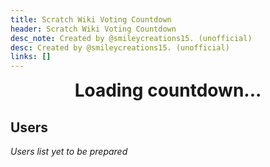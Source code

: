 ```yaml
---
title: Scratch Wiki Voting Countdown
header: Scratch Wiki Voting Countdown
desc_note: Created by @smileycreations15. (unofficial)
desc: Created by @smileycreations15. (unofficial)
links: []
---
```

<h1 id="countdown" style="text-align: center;margin-top: 0px;">Loading countdown...</h1>

## Users

_Users list yet to be prepared_


<script>
// Set the date we're counting down to
var countDownDate = new Date("19 October, 2019 00:00:00 UTC+0000").getTime();

// Update the count down every 1 second
var x = setInterval(function() {

  // Get today's date and time
  var now = new Date().getTime();
    
  // Find the distance between now and the count down date
  var distance = countDownDate - now;
    
  // Time calculations for days, hours, minutes and seconds
  var days = Math.floor(distance / (1000 * 60 * 60 * 24));
  var hours = Math.floor((distance % (1000 * 60 * 60 * 24)) / (1000 * 60 * 60));
  var minutes = Math.floor((distance % (1000 * 60 * 60)) / (1000 * 60));
  var seconds = Math.floor((distance % (1000 * 60)) / 1000);
    
  // Output the result in an element with id="demo"
  document.getElementById("countdown").innerHTML = "Voting opens in: <br>" + days + " days " + hours + " hours "
  + minutes + " minutes " + seconds + " seconds ";
  console.debug("Voting opens in: <br>" + days + " days " + hours + " hours "
  + minutes + " minutes " + seconds + " seconds ")
    
  // If the count down is over, write some text 
  if (distance < 0) {
    clearInterval(x);
    document.getElementById("countdown").innerHTML = "Voting has opened";
    console.debug("Voting opened.")
    instantiateOpen()
  }
}, 1000);
function instantiateOpen(){
    console.success("Initiated close countdown.")

  var countDownDate2 = new Date("26 October, 2019 00:00:00 UTC+0000").getTime();
  y = setInterval(function() {

    // Get today's date and time
    var now = new Date().getTime();

    // Find the distance between now and the count down date
    var distance = countDownDate2 - now;

    // Time calculations for days, hours, minutes and seconds
    var days = Math.floor(distance / (1000 * 60 * 60 * 24));
    var hours = Math.floor((distance % (1000 * 60 * 60 * 24)) / (1000 * 60 * 60));
    var minutes = Math.floor((distance % (1000 * 60 * 60)) / (1000 * 60));
    var seconds = Math.floor((distance % (1000 * 60)) / 1000);

    // Output the result in an element with id="demo"
    document.getElementById("countdown").innerHTML = "Voting closes in: <br>" + days + " days " + hours + " hours "
    + minutes + " minutes " + seconds + " seconds ";
  console.debug("Voting closes in: <br>" + days + " days " + hours + " hours "
  + minutes + " minutes " + seconds + " seconds ")
    // If the count down is over, write some text 
    if (distance < 0) {
      clearInterval(y);
      document.getElementById("countdown").innerHTML = "Voting has closed.";
        console.debug("Voting closed.")
    }
  }, 1000);
}
function uuidv4() {
    return 'xxxxxxxx-xxxx-4xxx-yxxx-xxxxxxxxxxxx'.replace(/[xy]/g, function(c) {
        var r = Math.random() * 16 | 0,
            v = c == 'x' ? r : (r & 0x3 | 0x8);
        return v.toString(16);
    });
}

function create_UUID() {
    var dt = new Date().getTime();
    var uuid = 'xxxxxxxx-xxxx-4xxx-yxxx-xxxxxxxxxxxx'.replace(/[xy]/g, function(c) {
        var r = (dt + Math.random() * 16) % 16 | 0;
        dt = Math.floor(dt / 16);
        return (c == 'x' ? r : (r & 0x3 | 0x8)).toString(16);
    });
    return uuid;
}
logger = {}
var consoleCopy = console
logger.event = (e) => {
    consoleCopy.log("%c[Event]%c" + e, "color:#fff;padding:20px;border-radius:12px 0px 0px 12px;background-color:#5f5f5f;", "color:#fff;padding:20px;border-radius:0px 12px 12px 0;background-color:#5f5f5f;")

}
logger.log = (e) => {
    consoleCopy.log("%c[Log]%c" + e, "color:#fff;padding:20px;border-radius:12px 0px 0px 12px;background-color:#5f5f5f;", "color:#fff;padding:20px;border-radius:0px 12px 12px 0;background-color:#5f5f5f;")

}
logger.info = (e) => {
    consoleCopy.log("%c[info]%c" + e, "color:#fff;padding:20px;border-radius:12px 0px 0px 12px;background-color:#5f5f5f;", "color:#fff;padding:20px;border-radius:0px 12px 12px 0;background-color:#5f5f5f;")

}
logger.debug = (e) => {
    consoleCopy.log("%c[Debug]%c" + e, "color:#fff;padding:20px;border-radius:12px 0px 0px 12px;background-color:#5f5f5f;", "color:#fff;padding:20px;border-radius:0px 12px 12px 0;background-color:#5f5f5f;")

}
logger.success = (e) => {
    consoleCopy.log("%c[Success]%c" + e, "color:#fff;padding:20px;border-radius:12px 0px 0px 12px;background-color:green;", "color:#fff;padding:20px;border-radius:0px 12px 12px 0;background-color:#5f5f5f;")

}
logger.error = (e) => {
    consoleCopy.log("%c[Error]%c" + e, "color:#fff;padding:20px;border-radius:12px 0px 0px 12px;background-color:red;", "color:#fff;padding:20px;border-radius:0px 12px 12px 0;background-color:#5f5f5f;")

}
logger.warn = (e) => {
    consoleCopy.log("%c[Warning]%c" + e, "color:#fff;padding:20px;border-radius:12px 0px 0px 12px;background-color:#b7b700;", "color:#fff;padding:20px;border-radius:0px 12px 12px 0;background-color:#5f5f5f;")

}
console = logger
    console.success("Initiated start countdown.")

</script>
